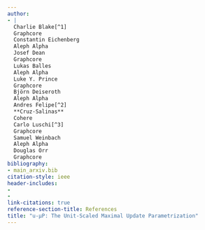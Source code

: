 ```yaml
---
author:
- |
  Charlie Blake[^1]  
  Graphcore  
  Constantin Eichenberg  
  Aleph Alpha  
  Josef Dean  
  Graphcore  
  Lukas Balles  
  Aleph Alpha  
  Luke Y. Prince  
  Graphcore  
  Björn Deiseroth  
  Aleph Alpha  
  Andres Felipe[^2]  
  **Cruz-Salinas**  
  Cohere  
  Carlo Luschi[^3]  
  Graphcore  
  Samuel Weinbach  
  Aleph Alpha  
  Douglas Orr  
  Graphcore  
bibliography:
- main_arxiv.bib
citation-style: ieee
header-includes:
- 
- 
link-citations: true
reference-section-title: References
title: "u-µP: The Unit-Scaled Maximal Update Parametrization"
---
```





[^1]: Equal contribution.

[^2]: Work done while at Aleph Alpha.

[^3]: Supervisory role.  
    Correspondence to: <charlieb@graphcore.ai>, <constantin.eichenberg@aleph-alpha-ip.ai>.
